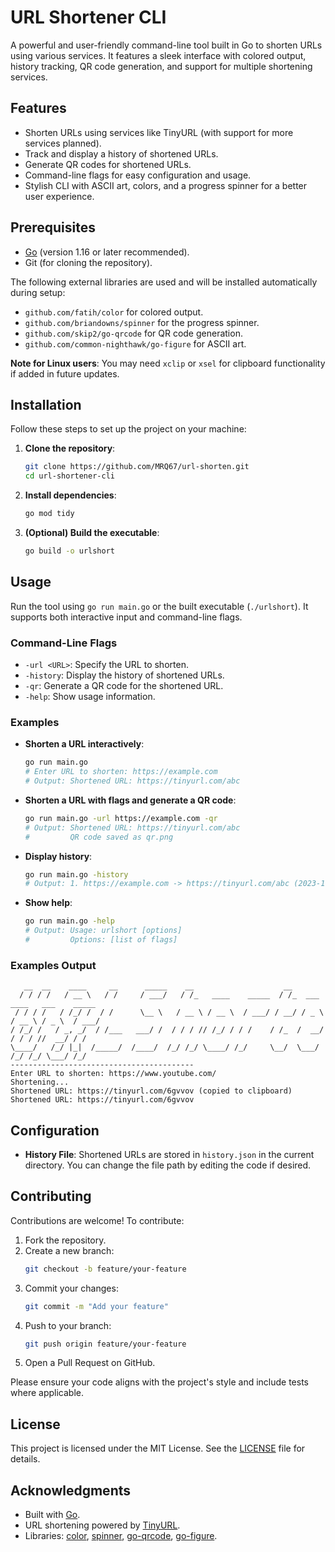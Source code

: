 
# URL Shortener CLI

A powerful and user-friendly command-line tool built in Go to shorten URLs using various services. It features a sleek interface with colored output, history tracking, QR code generation, and support for multiple shortening services.

## Features
- Shorten URLs using services like TinyURL (with support for more services planned).
- Track and display a history of shortened URLs.
- Generate QR codes for shortened URLs.
- Command-line flags for easy configuration and usage.
- Stylish CLI with ASCII art, colors, and a progress spinner for a better user experience.

## Prerequisites
- [Go](https://golang.org/dl/) (version 1.16 or later recommended).
- Git (for cloning the repository).

The following external libraries are used and will be installed automatically during setup:
- `github.com/fatih/color` for colored output.
- `github.com/briandowns/spinner` for the progress spinner.
- `github.com/skip2/go-qrcode` for QR code generation.
- `github.com/common-nighthawk/go-figure` for ASCII art.

**Note for Linux users**: You may need `xclip` or `xsel` for clipboard functionality if added in future updates.

## Installation
Follow these steps to set up the project on your machine:

1. **Clone the repository**:
   ```bash
   git clone https://github.com/MRQ67/url-shorten.git
   cd url-shortener-cli
   ```

2. **Install dependencies**:
   ```bash
   go mod tidy
   ```

3. **(Optional) Build the executable**:
   ```bash
   go build -o urlshort
   ```

## Usage
Run the tool using `go run main.go` or the built executable (`./urlshort`). It supports both interactive input and command-line flags.

### Command-Line Flags
- `-url <URL>`: Specify the URL to shorten.
- `-history`: Display the history of shortened URLs.
- `-qr`: Generate a QR code for the shortened URL.
- `-help`: Show usage information.

### Examples
- **Shorten a URL interactively**:
  ```bash
  go run main.go
  # Enter URL to shorten: https://example.com
  # Output: Shortened URL: https://tinyurl.com/abc
  ```

- **Shorten a URL with flags and generate a QR code**:
  ```bash
  go run main.go -url https://example.com -qr
  # Output: Shortened URL: https://tinyurl.com/abc
  #         QR code saved as qr.png
  ```

- **Display history**:
  ```bash
  go run main.go -history
  # Output: 1. https://example.com -> https://tinyurl.com/abc (2023-10-01T12:00:00Z)
  ```

- **Show help**:
  ```bash
  go run main.go -help
  # Output: Usage: urlshort [options]
  #         Options: [list of flags]
  ```
  
### Examples Output
```
   __  __    ____     __      _____    __                    __
  / / / /   / __ \   / /     / ___/   / /_   ____    _____  / /_  ___    ____   ___    _____
 / / / /   / /_/ /  / /      \__ \   / __ \ / __ \  / ___/ / __/ / _ \  / __ \ / _ \  / ___/
/ /_/ /   / _, _/  / /___   ___/ /  / / / // /_/ / / /    / /_  /  __/ / / / //  __/ / /
\____/   /_/ |_|  /_____/  /____/  /_/ /_/ \____/ /_/     \__/  \___/ /_/ /_/ \___/ /_/
-----------------------------------------
Enter URL to shorten: https://www.youtube.com/
Shortening...
Shortened URL: https://tinyurl.com/6gvvov (copied to clipboard)
Shortened URL: https://tinyurl.com/6gvvov
```

## Configuration
- **History File**: Shortened URLs are stored in `history.json` in the current directory. You can change the file path by editing the code if desired.

## Contributing
Contributions are welcome! To contribute:
1. Fork the repository.
2. Create a new branch:
   ```bash
   git checkout -b feature/your-feature
   ```
3. Commit your changes:
   ```bash
   git commit -m "Add your feature"
   ```
4. Push to your branch:
   ```bash
   git push origin feature/your-feature
   ```
5. Open a Pull Request on GitHub.

Please ensure your code aligns with the project's style and include tests where applicable.

## License
This project is licensed under the MIT License. See the [LICENSE](LICENSE) file for details.

## Acknowledgments
- Built with [Go](https://golang.org/).
- URL shortening powered by [TinyURL](https://tinyurl.com/).
- Libraries: [color](https://github.com/fatih/color), [spinner](https://github.com/briandowns/spinner), [go-qrcode](https://github.com/skip2/go-qrcode), [go-figure](https://github.com/common-nighthawk/go-figure).


